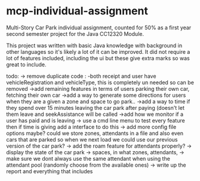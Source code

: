 # mcp-individual-assignment
Multi-Story Car Park individual assignment, counted for 50% as a first year second semester project for the Java CC12320 Module.

This project was written with basic Java knowledge with background in other languages so it's likely a lot of it can be improved.
It did not require a lot of features included, including the ui but these give extra marks so was great to include.


todo:
-> remove duplicate code :
   -both receipt and user have vehicleRegistration and vehicleType, this is completely un needed so can be removed
->add remaining features in terms of users parking their own car, fetching their own car
->add a way to generate some directions for users when they are a given a zone and space to go park..
->add a way to time if they spend over 15 minutes leaving the car park after paying (doesn't let them leave and seekAssistance will be called
->add how we monitor if a user has paid and is leaving
-> use a cmd line menu to test every feature then if time is giving add a interface to do this
-> add more config file options maybe? could we store zones, attendants in a file and also even cars that are parked so when we next load we could use our previous version of the car park?
-> add the roam feature for attendants properly?
-> display the state of the car park -> spaces, in what zones, attendants,
-> make sure we dont always use the same attendant when using the attendant pool (randomly choose from the available ones)
-> write up the report and everything that includes